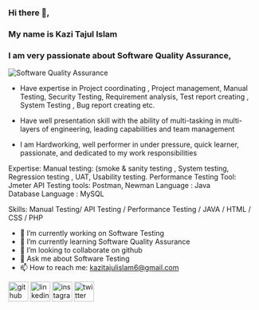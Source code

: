 ### Hi there 👋,
### My name is Kazi Tajul Islam
### I am very  passionate about  Software Quality Assurance, 
![Software Quality Assurance](https://t4.ftcdn.net/jpg/02/78/37/47/360_F_278374738_ypRn0utOVnebuhmpSrDiwkzFsdqEm0aa.jpg)

- Have expertise in Project coordinating , Project management, Manual Testing, Security Testing, Requirement analysis, Test report creating , System Testing , Bug report creating  etc.

- Have well presentation skill with the ability of multi-tasking in multi-layers of engineering, leading capabilities and team management

- I am Hardworking, well performer in  under pressure, quick learner, passionate, and dedicated to my work responsibilities

Expertise:
Manual testing: (smoke & sanity testing , System testing, Regression testing , UAT, Usability testing.
Performance Testing Tool: Jmeter
API Testing tools: Postman, Newman
Language : Java         
Database Language  : MySQL

Skills: Manual Testing/ API Testing / Performance Testing / JAVA / HTML / CSS / PHP

- 🔭 I’m currently working on Software Testing 
- 🌱 I’m currently learning Software Quality Assurance 
- 👯 I’m looking to collaborate on github 
- 💬 Ask me about Software Testing 
- 📫 How to reach me: kazitajulislam6@gmail.com 


[<img src='https://cdn.jsdelivr.net/npm/simple-icons@3.0.1/icons/github.svg' alt='github' height='40'>](https://github.com/https://github.com/Himu143)  [<img src='https://cdn.jsdelivr.net/npm/simple-icons@3.0.1/icons/linkedin.svg' alt='linkedin' height='40'>](https://www.linkedin.com/in/https://www.linkedin.com/in/kazi-tajul-islam-6535791b6//)  [<img src='https://cdn.jsdelivr.net/npm/simple-icons@3.0.1/icons/instagram.svg' alt='instagram' height='40'>](https://www.instagram.com/https://www.instagram.com/mihirislam//)  [<img src='https://cdn.jsdelivr.net/npm/simple-icons@3.0.1/icons/twitter.svg' alt='twitter' height='40'>](https://twitter.com/kazitajulilslam6)  


